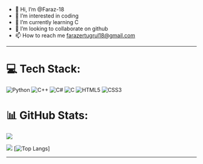 - 👋 Hi, I’m @Faraz-18
- 👀 I’m interested in coding
- 🌱 I’m currently learning C
- 💞️ I’m looking to collaborate on github
- 📫 How to reach me farazertugrul18@gmail.com

- ---

# 💻 Tech Stack:
![Python](https://img.shields.io/badge/python-3670A0?style=for-the-badge&logo=python&logoColor=ffdd54) ![C++](https://img.shields.io/badge/c++-%2300599C.svg?style=for-the-badge&logo=c%2B%2B&logoColor=white) ![C#](https://img.shields.io/badge/c%23-%23239120.svg?style=for-the-badge&logo=csharp&logoColor=white) ![C](https://img.shields.io/badge/c-%2300599C.svg?style=for-the-badge&logo=c&logoColor=white) ![HTML5](https://img.shields.io/badge/html5-%23E34F26.svg?style=for-the-badge&logo=html5&logoColor=white) ![CSS3](https://img.shields.io/badge/css3-%231572B6.svg?style=for-the-badge&logo=css3&logoColor=white)
# 📊 GitHub Stats:
![](https://github-readme-stats.vercel.app/api?username=Faraz-18&theme=dark&hide_border=false&include_all_commits=false&count_private=false)

[![](https://visitcount.itsvg.in/api?id=Faraz-18&icon=0&color=0)](https://visitcount.itsvg.in)
[![Top Langs](https://github-readme-stats.vercel.app/api/top-langs/?username=Faraz-18&layout=compact&theme=radical)]

---

<!---
Faraz-18/Faraz-18 is a ✨ special ✨ repository because its `README.md` (this file) appears on your GitHub profile.
You can click the Preview link to take a look at your changes.
--->
